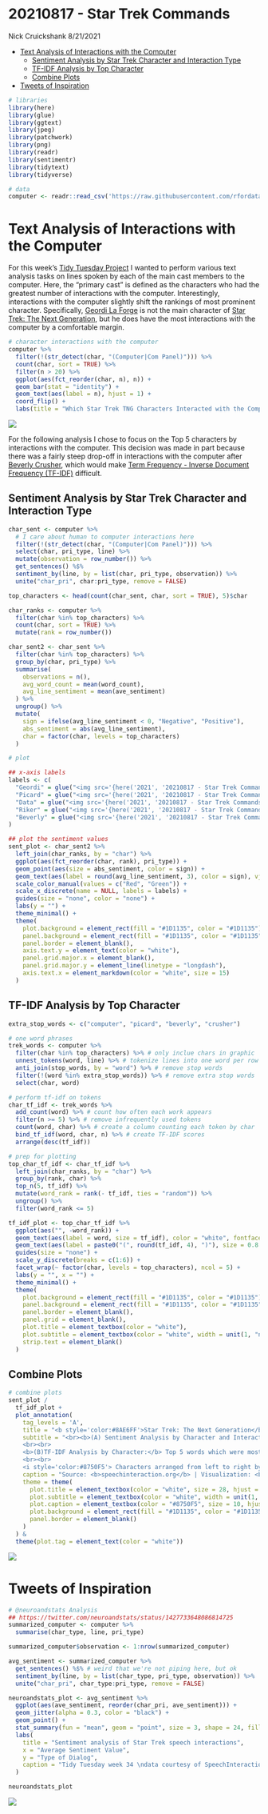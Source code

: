 20210817 - Star Trek Commands
================
Nick Cruickshank
8/21/2021

-   [Text Analysis of Interactions with the
    Computer](#text-analysis-of-interactions-with-the-computer)
    -   [Sentiment Analysis by Star Trek Character and Interaction
        Type](#sentiment-analysis-by-star-trek-character-and-interaction-type)
    -   [TF-IDF Analysis by Top
        Character](#tf-idf-analysis-by-top-character)
    -   [Combine Plots](#combine-plots)
-   [Tweets of Inspiration](#tweets-of-inspiration)

``` r
# libraries
library(here)
library(glue)
library(ggtext)
library(jpeg)
library(patchwork)
library(png)
library(readr)
library(sentimentr)
library(tidytext)
library(tidyverse)
```

``` r
# data
computer <- readr::read_csv('https://raw.githubusercontent.com/rfordatascience/tidytuesday/master/data/2021/2021-08-17/computer.csv')
```

# Text Analysis of Interactions with the Computer

For this week’s [Tidy Tuesday
Project](https://github.com/rfordatascience/tidytuesday/tree/master/data/2021/2021-08-17)
I wanted to perform various text analysis tasks on lines spoken by each
of the main cast members to the computer. Here, the “primary cast” is
defined as the characters who had the greatest number of interactions
with the computer. Interestingly, interactions with the computer
slightly shift the rankings of most prominent character. Specifically,
[Geordi La Forge](https://en.wikipedia.org/wiki/Geordi_La_Forge) is not
the main character of [Star Trek: The Next
Generation](https://en.wikipedia.org/wiki/Star_Trek:_The_Next_Generation),
but he does have the most interactions with the computer by a
comfortable margin.

``` r
# character interactions with the computer
computer %>%
  filter(!(str_detect(char, "(Computer|Com Panel)"))) %>%
  count(char, sort = TRUE) %>%
  filter(n > 20) %>%
  ggplot(aes(fct_reorder(char, n), n)) + 
  geom_bar(stat = "identity") + 
  geom_text(aes(label = n), hjust = 1) +
  coord_flip() + 
  labs(title = "Which Star Trek TNG Characters Interacted with the Computer the Most?")
```

![](20210817---Star-Trek-Commands_files/figure-gfm/Star%20Trek%20TNG%20Char-Comp%20Interaction%20Counts-1.png)<!-- -->

For the following analysis I chose to focus on the Top 5 characters by
interactions with the computer. This decision was made in part because
there was a fairly steep drop-off in interactions with the computer
after [Beverly Crusher](https://en.wikipedia.org/wiki/Beverly_Crusher),
which would make [Term Frequency - Inverse Document Frequency
(TF-IDF)](https://en.wikipedia.org/wiki/Tf%E2%80%93idf) difficult.

## Sentiment Analysis by Star Trek Character and Interaction Type

``` r
char_sent <- computer %>%
  # I care about human to computer interactions here
  filter(!(str_detect(char, "(Computer|Com Panel)"))) %>%
  select(char, pri_type, line) %>%
  mutate(observation = row_number()) %>%
  get_sentences() %$%
  sentiment_by(line, by = list(char, pri_type, observation)) %>%
  unite("char_pri", char:pri_type, remove = FALSE)

top_characters <- head(count(char_sent, char, sort = TRUE), 5)$char

char_ranks <- computer %>%
  filter(char %in% top_characters) %>%
  count(char, sort = TRUE) %>%
  mutate(rank = row_number())

char_sent2 <- char_sent %>%
  filter(char %in% top_characters) %>%
  group_by(char, pri_type) %>%
  summarise(
    observations = n(),
    avg_word_count = mean(word_count),
    avg_line_sentiment = mean(ave_sentiment)
  ) %>%
  ungroup() %>%
  mutate(
    sign = ifelse(avg_line_sentiment < 0, "Negative", "Positive"),
    abs_sentiment = abs(avg_line_sentiment),
    char = factor(char, levels = top_characters)
  )
```

``` r
# plot

## x-axis labels
labels <- c(
  "Geordi" = glue("<img src='{here('2021', '20210817 - Star Trek Commands', 'images', 'geordi.jpg')}' width='80'/><br>**Geordi**"),
  "Picard" = glue("<img src='{here('2021', '20210817 - Star Trek Commands', 'images', 'picard.jpg')}' width='80'/><br>**Picard**"),
  "Data" = glue("<img src='{here('2021', '20210817 - Star Trek Commands', 'images', 'data.jpg')}' width='80'/><br>**Data**"),
  "Riker" = glue("<img src='{here('2021', '20210817 - Star Trek Commands', 'images', 'riker.jpg')}' width='80'/><br>**Riker**"),
  "Beverly" = glue("<img src='{here('2021', '20210817 - Star Trek Commands', 'images', 'beverly.jpg')}' width='80'/><br>**Beverly**")
)

## plot the sentiment values
sent_plot <- char_sent2 %>%
  left_join(char_ranks, by = "char") %>%
  ggplot(aes(fct_reorder(char, rank), pri_type)) + 
  geom_point(aes(size = abs_sentiment, color = sign)) + 
  geom_text(aes(label = round(avg_line_sentiment, 3), color = sign), vjust = 1.75) +
  scale_color_manual(values = c("Red", "Green")) + 
  scale_x_discrete(name = NULL, labels = labels) +
  guides(size = "none", color = "none") +
  labs(y = "") + 
  theme_minimal() + 
  theme(
    plot.background = element_rect(fill = "#1D1135", color = "#1D1135"),
    panel.background = element_rect(fill = "#1D1135", color = "#1D1135"),
    panel.border = element_blank(),
    axis.text.y = element_text(color = "white"),
    panel.grid.major.x = element_blank(),
    panel.grid.major.y = element_line(linetype = "longdash"),
    axis.text.x = element_markdown(color = "white", size = 15)
  )
```

## TF-IDF Analysis by Top Character

``` r
extra_stop_words <- c("computer", "picard", "beverly", "crusher")

# one word phrases
trek_words <- computer %>%
  filter(char %in% top_characters) %>% # only inclue chars in graphic
  unnest_tokens(word, line) %>% # tokenize lines into one word per row
  anti_join(stop_words, by = "word") %>% # remove stop words
  filter(!(word %in% extra_stop_words)) %>% # remove extra stop words
  select(char, word)

# perform tf-idf on tokens
char_tf_idf <- trek_words %>%
  add_count(word) %>% # count how often each work appears
  filter(n >= 5) %>% # remove infrequently used tokens
  count(word, char) %>% # create a column counting each token by char
  bind_tf_idf(word, char, n) %>% # create TF-IDF scores
  arrange(desc(tf_idf))

# prep for plotting
top_char_tf_idf <- char_tf_idf %>%
  left_join(char_ranks, by = "char") %>%
  group_by(rank, char) %>%
  top_n(5, tf_idf) %>%
  mutate(word_rank = rank(- tf_idf, ties = "random")) %>%
  ungroup() %>%
  filter(word_rank <= 5) 

tf_idf_plot <- top_char_tf_idf %>%
  ggplot(aes("", -word_rank)) + 
  geom_text(aes(label = word, size = tf_idf), color = "white", fontface = "bold") + 
  geom_text(aes(label = paste0("(", round(tf_idf, 4), ")"), size = 0.8 * tf_idf), vjust = 2, color = "white") +
  guides(size = "none") +
  scale_y_discrete(breaks = c(1:6)) +
  facet_wrap(~ factor(char, levels = top_characters), ncol = 5) + 
  labs(y = "", x = "") +
  theme_minimal() + 
  theme(
    plot.background = element_rect(fill = "#1D1135", color = "#1D1135"),
    panel.background = element_rect(fill = "#1D1135", color = "#1D1135"),
    panel.border = element_blank(),
    panel.grid = element_blank(),
    plot.title = element_textbox(color = "white"),
    plot.subtitle = element_textbox(color = "white", width = unit(1, "npc"), margin = margin(b = 15)),
    strip.text = element_blank()
  )
```

## Combine Plots

``` r
# combine plots
sent_plot /
  tf_idf_plot + 
  plot_annotation(
    tag_levels = 'A',
    title = "<b style='color:#8AE6FF'>Star Trek: The Next Generation</b><br><i style='color:#8750F5'>Interactions with the Computer</i>",
    subtitle = "<br><b>(A) Sentiment Analysis by Character and Interaction Type:</b> Average sentiment value of lines spoken by each character by interaction type. Size represents absolute sentiment. Color represents sign (<b style='color:red'>negative</b> or <b style='color:green'>positive</b>). Exact sentiment value shown below the points.
    <br><br>
    <b>(B)TF-IDF Analysis by Character:</b> Top 5 words which were most unique to that character compared to the other primary characters as determined by term frequency-inverse document frequency (TF-IDF) analysis. Terms are ranked from highest to lowest TF-IDF score, with the exact value provided below the word.
    <br><br>
    <i style='color:#8750F5'> Characters arranged from left to right by the number of interactions with the computer.</i>",
    caption = "Source: <b>speechinteraction.org</b> | Visualization: <b>NCruickshank (@shank4494)</b> | #TidyTuesday",
    theme = theme(
      plot.title = element_textbox(color = "white", size = 28, hjust = 0.5, halign = 0.5),
      plot.subtitle = element_textbox(color = "white", width = unit(1, "npc"), margin = margin(b = 15), halign = 0.5),
      plot.caption = element_textbox(color = "#8750F5", size = 10, hjust = 0.5),
      plot.background = element_rect(fill = "#1D1135", color = "#1D1135"),
      panel.border = element_blank()
    )
  ) &
  theme(plot.tag = element_text(color = "white"))
```

![](20210817---Star-Trek-Commands_files/figure-gfm/Star%20Trek%20Character%20Computer%20Interactions-1.png)<!-- -->

# Tweets of Inspiration

``` r
# @neuroandstats Analysis
## https://twitter.com/neuroandstats/status/1427733648086814725
summarized_computer <- computer %>%
  summarise(char_type, line, pri_type)

summarized_computer$observation <- 1:nrow(summarized_computer)

avg_sentiment <- summarized_computer %>%
  get_sentences() %$% # weird that we're not piping here, but ok
  sentiment_by(line, by = list(char_type, pri_type, observation)) %>%
  unite("char_pri", char_type:pri_type, remove = FALSE)

neuroandstats_plot <- avg_sentiment %>%
  ggplot(aes(ave_sentiment, reorder(char_pri, ave_sentiment))) + 
  geom_jitter(alpha = 0.3, color = "black") + 
  geom_point() + 
  stat_summary(fun = "mean", geom = "point", size = 3, shape = 24, fill = "red") + 
  labs(
    title = "Sentiment analysis of Star Trek speech interactions",
    x = "Average Sentiment Value",
    y = "Type of Dialog",
    caption = "Tidy Tuesday week 34 \ndata courtesy of SpeechInteraction.org\nVisualization inspired by code from @neuroandstats"
  )

neuroandstats_plot
```

![](20210817---Star-Trek-Commands_files/figure-gfm/neuroandstats%20plot-1.png)<!-- -->
